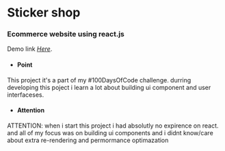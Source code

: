 # Sticker shop 
<h3> Ecommerce website using react.js  </h3>

Demo link *[Here](www.stickershop.netlify.app)*.

<ul>
    <li> <h4>Point </li>
</ul>
This project it's a part of my #100DaysOfCode challenge. durring developing this poject i learn a lot about building ui component and user interfaceses. 
<ul>
    <li> <h4>Attention </li>
</ul>
ATTENTION: 
 when i start this project i had absolutly no  expirence on react. and all of my focus was on building ui components and i didnt know/care about extra re-rendering and permormance optimazation 